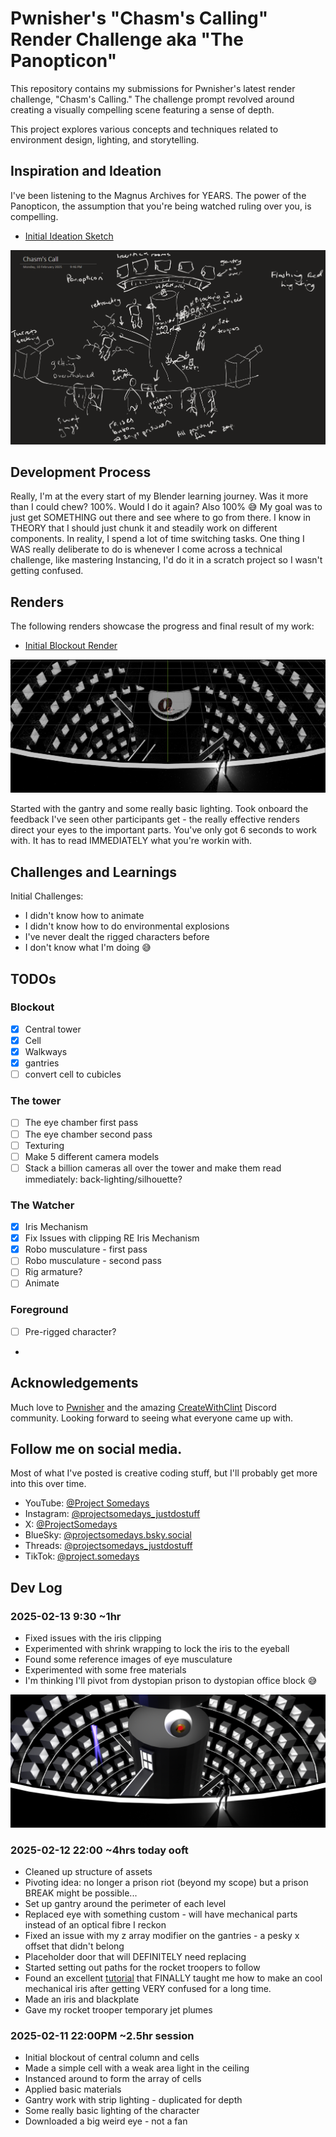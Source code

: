 # Pwnisher's "Chasm's Calling" Render Challenge aka "The Panopticon"

This repository contains my submissions for Pwnisher's latest render challenge, "Chasm's Calling."  The challenge prompt revolved around creating a visually compelling scene featuring a sense of depth.

This project explores various concepts and techniques related to environment design, lighting, and storytelling.

## Inspiration and Ideation

I've been listening to the Magnus Archives for YEARS. The power of the Panopticon, the assumption that you're being watched ruling over you, is compelling.

*   [Initial Ideation Sketch](Sketches/Initial%20ideation%20sketch.png)

![Initial Ideation Sketch](Sketches/Initial%20ideation%20sketch.png)

## Development Process

Really, I'm at the every start of my Blender learning journey. Was it more than I could chew? 100%. Would I do it again? Also 100% 😅
My goal was to just get SOMETHING out there and see where to go from there.
I know in THEORY that I should just chunk it and steadily work on different components. In reality, I spend a lot of time switching tasks.
One thing I WAS really deliberate to do is whenever I come across a technical challenge, like mastering Instancing, I'd do it in a scratch project so I wasn't getting confused.

## Renders

The following renders showcase the progress and final result of my work:

*   [Initial Blockout Render](Renders/Initial%20Blockout%20Render.png)

![Initial Blockout Render](Renders/Initial%20Blockout%20Render.png)

Started with the gantry and some really basic lighting. Took onboard the feedback I've seen other participants get - the really effective renders direct your eyes to the important parts. You've only got 6 seconds to work with. It has to read IMMEDIATELY what you're workin with.
<!-- *   [Further Renders](Renders/Add%20more%20render%20file%20names%20here.png)  *(Remember to replace with actual filenames)*
*   [Final Render](Renders/Final%20Render.png) *(Remember to replace with actual filename)* -->

## Challenges and Learnings

Initial Challenges:
*   I didn't know how to animate
*   I didn't know how to do environmental explosions
*   I've never dealt the rigged characters before
*   I don't know what I'm doing 😅
<!-- This challenge presented several interesting hurdles, particularly [mention any specific challenges you faced, e.g., optimizing the scene, creating realistic textures, achieving the desired mood, etc.].  Overcoming these challenges allowed me to learn [mention what you learned, e.g., new techniques, improved workflow, etc.]. -->

## TODOs
### Blockout
* [X] Central tower
* [X] Cell
* [X] Walkways
* [X] gantries
* [ ] convert cell to cubicles
### The tower
* [ ] The eye chamber first pass
* [ ] The eye chamber second pass
* [ ] Texturing
* [ ] Make 5 different camera models
* [ ] Stack a billion cameras all over the tower and make them read immediately: back-lighting/silhouette?
### The Watcher
* [x] Iris Mechanism
* [x] Fix Issues with clipping RE Iris Mechanism
* [x] Robo musculature - first pass
* [ ] Robo musculature - second pass
* [ ] Rig armature?
* [ ] Animate
### Foreground
* [ ] Pre-rigged character?
* 

## Acknowledgements

Much love to [Pwnisher](https://www.youtube.com/c/pwnisher) and the amazing [CreateWithClint](https://discord.com/invite/createwithclint) Discord community. Looking forward to seeing what everyone came up with.
<!-- I'd like to thank Pwnisher for hosting this exciting challenge and the community for their feedback and support.  [Optional: Add any other acknowledgements, e.g., to specific artists, resources, etc.] -->

## Follow me on social media.
Most of what I've posted is creative coding stuff, but I'll probably get more into this over time.
* YouTube: [@Project Somedays](https://www.youtube.com/@projectsomedays)
* Instagram: [@projectsomedays_justdostuff](https://www.instagram.com/projectsomedays_justdostuff/)
* X: [@ProjectSomedays](https://x.com/ProjectSomedays)
* BlueSky: [@projectsomedays.bsky.social](https://bsky.app/profile/projectsomedays.bsky.social)
* Threads: [@projectsomedays_justdostuff](https://www.threads.net/@projectsomedays_justdostuff)
* TikTok: [@project.somedays](https://www.tiktok.com/@project.somedays)

<!-- Feel free to reach out with any questions or comments! [Optional: Add your contact information, e.g., ArtStation link, email address, etc.] -->
## Dev Log
### 2025-02-13 9:30 ~1hr
* Fixed issues with the iris clipping
* Experimented with shrink wrapping to lock the iris to the eyeball
* Found some reference images of eye musculature
* Experimented with some free materials
* I'm thinking I'll pivot from dystopian prison to dystopian office block 😅

![Blockout 2 - Not so happy with it so far](Renders/Blockout%20Render%202.png)

### 2025-02-12 22:00 ~4hrs today ooft
* Cleaned up structure of assets
* Pivoting idea: no longer a prison riot (beyond my scope) but a prison BREAK might be possible...
* Set up gantry around the perimeter of each level
* Replaced eye with something custom - will have mechanical parts instead of an optical fibre I reckon
* Fixed an issue with my z array modifier on the gantries - a pesky x offset that didn't belong
* Placeholder door that will DEFINITELY need replacing
* Started setting out paths for the rocket troopers to follow
* Found an excellent [tutorial](https://www.youtube.com/watch?v=L5lyXS-uhyI) that FINALLY taught me how to make an cool mechanical iris after getting VERY confused for a long time.
* Made an iris and blackplate
* Gave my rocket trooper temporary jet plumes

### 2025-02-11 22:00PM ~2.5hr session
* Initial blockout of central column and cells
* Made a simple cell with a weak area light in the ceiling
* Instanced around to form the array of cells
* Applied basic materials
* Gantry work with strip lighting - duplicated for depth
* Some really basic lighting of the character
* Downloaded a big weird eye - not a fan